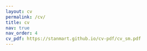 ```yaml
---
layout: cv
permalink: /cv/
title: cv
nav: true
nav_order: 4
cv_pdf: https://stanmart.github.io/cv-pdf/cv_sm.pdf
---
```


